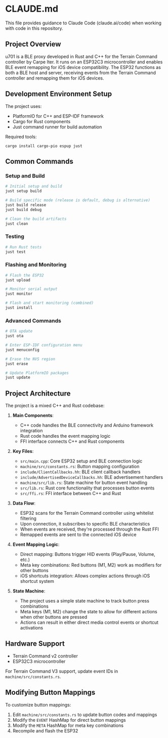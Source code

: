 # CLAUDE.md

This file provides guidance to Claude Code (claude.ai/code) when working with code in this repository.

## Project Overview

u701 is a BLE proxy developed in Rust and C++ for the Terrain Command controller by Carpe Iter. It runs on an ESP32C3 microcontroller and enables BLE event remapping for iOS device compatibility. The ESP32 functions as both a BLE host and server, receiving events from the Terrain Command controller and remapping them for iOS devices.

## Development Environment Setup

The project uses:
- PlatformIO for C++ and ESP-IDF framework
- Cargo for Rust components
- Just command runner for build automation

Required tools:
```
cargo install cargo-pio espup just
```

## Common Commands

### Setup and Build

```bash
# Initial setup and build
just setup build

# Build specific mode (release is default, debug is alternative)
just build release
just build debug

# Clean the build artifacts
just clean
```

### Testing

```bash
# Run Rust tests
just test
```

### Flashing and Monitoring

```bash
# Flash the ESP32
just upload

# Monitor serial output
just monitor

# Flash and start monitoring (combined)
just install
```

### Advanced Commands

```bash
# OTA update
just ota

# Enter ESP-IDF configuration menu
just menuconfig

# Erase the NVS region
just erase

# Update PlatformIO packages
just update
```

## Project Architecture

The project is a mixed C++ and Rust codebase:

1. **Main Components**:
   - C++ code handles the BLE connectivity and Arduino framework integration
   - Rust code handles the event mapping logic
   - FFI interface connects C++ and Rust components

2. **Key Files**:
   - `src/main.cpp`: Core ESP32 setup and BLE connection logic
   - `machine/src/constants.rs`: Button mapping configuration
   - `include/ClientCallbacks.hh`: BLE client callback handlers
   - `include/AdvertisedDeviceCallbacks.hh`: BLE advertisement handlers
   - `machine/src/lib.rs`: State machine for button event handling
   - `src/lib.rs`: Rust core functionality that processes button events
   - `src/ffi.rs`: FFI interface between C++ and Rust

3. **Data Flow**:
   - ESP32 scans for the Terrain Command controller using whitelist filtering
   - Upon connection, it subscribes to specific BLE characteristics
   - When events are received, they're processed through the Rust FFI
   - Remapped events are sent to the connected iOS device

4. **Event Mapping Logic**:
   - Direct mapping: Buttons trigger HID events (Play/Pause, Volume, etc.)
   - Meta key combinations: Red buttons (M1, M2) work as modifiers for other buttons
   - iOS shortcuts integration: Allows complex actions through iOS shortcut system

5. **State Machine**:
   - The project uses a simple state machine to track button press combinations
   - Meta keys (M1, M2) change the state to allow for different actions when other buttons are pressed
   - Actions can result in either direct media control events or shortcut activations

## Hardware Support

- Terrain Command v2 controller
- ESP32C3 microcontroller

For Terrain Command V3 support, update event IDs in `machine/src/constants.rs`.

## Modifying Button Mappings

To customize button mappings:
1. Edit `machine/src/constants.rs` to update button codes and mappings
2. Modify the `EVENT` HashMap for direct button mappings
3. Modify the `META` HashMap for meta key combinations
4. Recompile and flash the ESP32